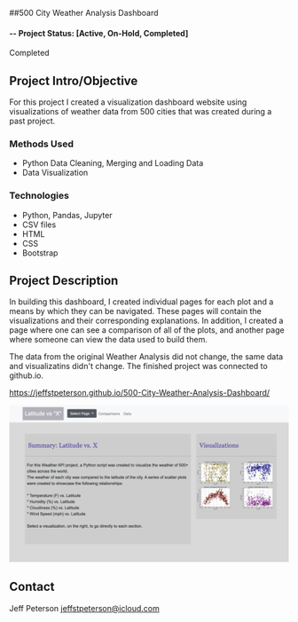 ##500 City Weather Analysis Dashboard

#### -- Project Status: [Active, On-Hold, Completed]

Completed
## Project Intro/Objective
For this project I created a visualization dashboard website using visualizations of weather data from 500 cities that was created during a past project.  

### Methods Used
* Python Data Cleaning, Merging and Loading Data
* Data Visualization 

### Technologies

* Python, Pandas, Jupyter 
* CSV files
* HTML
* CSS
* Bootstrap

## Project Description

In building this dashboard, I created individual pages for each plot and a means by which they can be navigated. These pages will contain the visualizations and their corresponding explanations. In addition, I created a page where one can see a comparison of all of the plots, and another page where someone can view the data used to build them.

The data from the original Weather Analysis did not change, the same data and visualizatins didn't change. The finished project was connected to github.io. 

https://jeffstpeterson.github.io/500-City-Weather-Analysis-Dashboard/



![image](https://github.com/jeffstpeterson/500-City-Weather-Analysis-Dashboard/blob/main/assets/Main%20Page.png)

## Contact

Jeff Peterson 
jeffstpeterson@icloud.com   